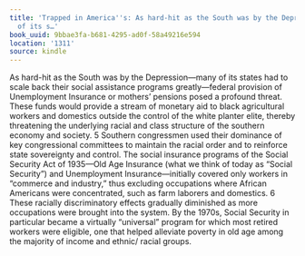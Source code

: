```yaml
---
title: 'Trapped in America''s: As hard-hit as the South was by the Depression—many
  of its s…'
book_uuid: 9bbae3fa-b681-4295-ad0f-58a49216e594
location: '1311'
source: kindle
---
```


As hard-hit as the South was by the Depression—many of its states had to scale back their social assistance programs greatly—federal provision of Unemployment Insurance or mothers’ pensions posed a profound threat. These funds would provide a stream of monetary aid to black agricultural workers and domestics outside the control of the white planter elite, thereby threatening the underlying racial and class structure of the southern economy and society. 5 Southern congressmen used their dominance of key congressional committees to maintain the racial order and to reinforce state sovereignty and control. The social insurance programs of the Social Security Act of 1935—Old Age Insurance (what we think of today as “Social Security”) and Unemployment Insurance—initially covered only workers in “commerce and industry,” thus excluding occupations where African Americans were concentrated, such as farm laborers and domestics. 6 These racially discriminatory effects gradually diminished as more occupations were brought into the system. By the 1970s, Social Security in particular became a virtually “universal” program for which most retired workers were eligible, one that helped alleviate poverty in old age among the majority of income and ethnic/ racial groups.